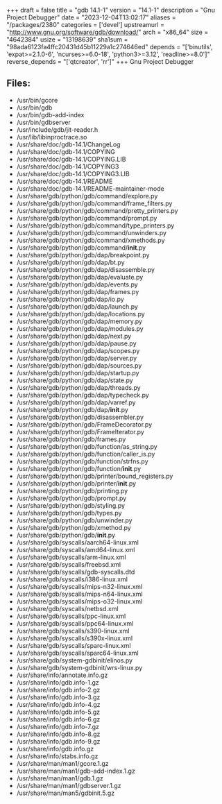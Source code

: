 +++
draft = false
title = "gdb 14.1-1"
version = "14.1-1"
description = "Gnu Project Debugger"
date = "2023-12-04T13:02:17"
aliases = "/packages/2380"
categories = ['devel']
upstreamurl = "http://www.gnu.org/software/gdb/download/"
arch = "x86_64"
size = "4642384"
usize = "13198639"
sha1sum = "98ada6123fa4ffc20431d45b11229a1c274646ed"
depends = "['binutils', 'expat>=2.1.0-6', 'ncurses>=6.0-18', 'python3>=3.12', 'readline>=8.0']"
reverse_depends = "['qtcreator', 'rr']"
+++
Gnu Project Debugger

## Files: 
* /usr/bin/gcore
* /usr/bin/gdb
* /usr/bin/gdb-add-index
* /usr/bin/gdbserver
* /usr/include/gdb/jit-reader.h
* /usr/lib/libinproctrace.so
* /usr/share/doc/gdb-14.1/ChangeLog
* /usr/share/doc/gdb-14.1/COPYING
* /usr/share/doc/gdb-14.1/COPYING.LIB
* /usr/share/doc/gdb-14.1/COPYING3
* /usr/share/doc/gdb-14.1/COPYING3.LIB
* /usr/share/doc/gdb-14.1/README
* /usr/share/doc/gdb-14.1/README-maintainer-mode
* /usr/share/gdb/python/gdb/command/explore.py
* /usr/share/gdb/python/gdb/command/frame_filters.py
* /usr/share/gdb/python/gdb/command/pretty_printers.py
* /usr/share/gdb/python/gdb/command/prompt.py
* /usr/share/gdb/python/gdb/command/type_printers.py
* /usr/share/gdb/python/gdb/command/unwinders.py
* /usr/share/gdb/python/gdb/command/xmethods.py
* /usr/share/gdb/python/gdb/command/__init__.py
* /usr/share/gdb/python/gdb/dap/breakpoint.py
* /usr/share/gdb/python/gdb/dap/bt.py
* /usr/share/gdb/python/gdb/dap/disassemble.py
* /usr/share/gdb/python/gdb/dap/evaluate.py
* /usr/share/gdb/python/gdb/dap/events.py
* /usr/share/gdb/python/gdb/dap/frames.py
* /usr/share/gdb/python/gdb/dap/io.py
* /usr/share/gdb/python/gdb/dap/launch.py
* /usr/share/gdb/python/gdb/dap/locations.py
* /usr/share/gdb/python/gdb/dap/memory.py
* /usr/share/gdb/python/gdb/dap/modules.py
* /usr/share/gdb/python/gdb/dap/next.py
* /usr/share/gdb/python/gdb/dap/pause.py
* /usr/share/gdb/python/gdb/dap/scopes.py
* /usr/share/gdb/python/gdb/dap/server.py
* /usr/share/gdb/python/gdb/dap/sources.py
* /usr/share/gdb/python/gdb/dap/startup.py
* /usr/share/gdb/python/gdb/dap/state.py
* /usr/share/gdb/python/gdb/dap/threads.py
* /usr/share/gdb/python/gdb/dap/typecheck.py
* /usr/share/gdb/python/gdb/dap/varref.py
* /usr/share/gdb/python/gdb/dap/__init__.py
* /usr/share/gdb/python/gdb/disassembler.py
* /usr/share/gdb/python/gdb/FrameDecorator.py
* /usr/share/gdb/python/gdb/FrameIterator.py
* /usr/share/gdb/python/gdb/frames.py
* /usr/share/gdb/python/gdb/function/as_string.py
* /usr/share/gdb/python/gdb/function/caller_is.py
* /usr/share/gdb/python/gdb/function/strfns.py
* /usr/share/gdb/python/gdb/function/__init__.py
* /usr/share/gdb/python/gdb/printer/bound_registers.py
* /usr/share/gdb/python/gdb/printer/__init__.py
* /usr/share/gdb/python/gdb/printing.py
* /usr/share/gdb/python/gdb/prompt.py
* /usr/share/gdb/python/gdb/styling.py
* /usr/share/gdb/python/gdb/types.py
* /usr/share/gdb/python/gdb/unwinder.py
* /usr/share/gdb/python/gdb/xmethod.py
* /usr/share/gdb/python/gdb/__init__.py
* /usr/share/gdb/syscalls/aarch64-linux.xml
* /usr/share/gdb/syscalls/amd64-linux.xml
* /usr/share/gdb/syscalls/arm-linux.xml
* /usr/share/gdb/syscalls/freebsd.xml
* /usr/share/gdb/syscalls/gdb-syscalls.dtd
* /usr/share/gdb/syscalls/i386-linux.xml
* /usr/share/gdb/syscalls/mips-n32-linux.xml
* /usr/share/gdb/syscalls/mips-n64-linux.xml
* /usr/share/gdb/syscalls/mips-o32-linux.xml
* /usr/share/gdb/syscalls/netbsd.xml
* /usr/share/gdb/syscalls/ppc-linux.xml
* /usr/share/gdb/syscalls/ppc64-linux.xml
* /usr/share/gdb/syscalls/s390-linux.xml
* /usr/share/gdb/syscalls/s390x-linux.xml
* /usr/share/gdb/syscalls/sparc-linux.xml
* /usr/share/gdb/syscalls/sparc64-linux.xml
* /usr/share/gdb/system-gdbinit/elinos.py
* /usr/share/gdb/system-gdbinit/wrs-linux.py
* /usr/share/info/annotate.info.gz
* /usr/share/info/gdb.info-1.gz
* /usr/share/info/gdb.info-2.gz
* /usr/share/info/gdb.info-3.gz
* /usr/share/info/gdb.info-4.gz
* /usr/share/info/gdb.info-5.gz
* /usr/share/info/gdb.info-6.gz
* /usr/share/info/gdb.info-7.gz
* /usr/share/info/gdb.info-8.gz
* /usr/share/info/gdb.info-9.gz
* /usr/share/info/gdb.info.gz
* /usr/share/info/stabs.info.gz
* /usr/share/man/man1/gcore.1.gz
* /usr/share/man/man1/gdb-add-index.1.gz
* /usr/share/man/man1/gdb.1.gz
* /usr/share/man/man1/gdbserver.1.gz
* /usr/share/man/man5/gdbinit.5.gz

